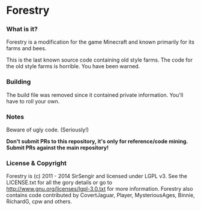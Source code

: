 Forestry
====================================

### What is it?

Forestry is a modification for the game Minecraft and known primarily for its farms and bees.

This is the last known source code containing old style farms. The code for the old style farms is horrible. You have been warned.

### Building

The build file was removed since it contained private information. You'll have to roll your own.

### Notes

Beware of ugly code. (Seriously!)

**Don't submit PRs to this repository, it's only for reference/code mining. Submit PRs against the main repository!**

### License & Copyright

Forestry is (c) 2011 - 2014 SirSengir and licensed under LGPL v3. See the LICENSE.txt for all the gory details or go to http://www.gnu.org/licenses/lgpl-3.0.txt for more information. Forestry also contains code contributed by CovertJaguar, Player, MysteriousAges, Binnie, RichardG, cpw and others.
